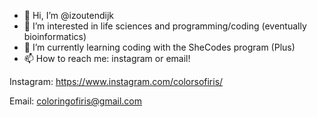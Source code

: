 - 👋 Hi, I’m @izoutendijk
- 👀 I’m interested in life sciences and programming/coding (eventually bioinformatics)
- 🌱 I’m currently learning coding with the SheCodes program (Plus)
- 📫 How to reach me: instagram or email!

Instagram: https://www.instagram.com/colorsofiris/

Email: coloringofiris@gmail.com

<!---
izoutendijk/izoutendijk is a ✨ special ✨ repository because its `README.md` (this file) appears on your GitHub profile.
You can click the Preview link to take a look at your changes.
--->
